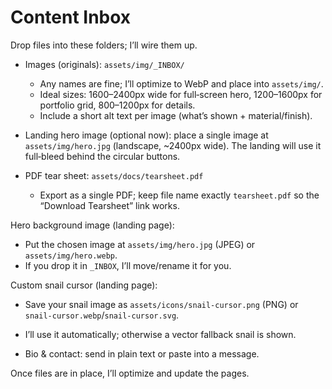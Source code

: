 # Content Inbox

Drop files into these folders; I’ll wire them up.

- Images (originals): `assets/img/_INBOX/`
  - Any names are fine; I’ll optimize to WebP and place into `assets/img/`.
  - Ideal sizes: 1600–2400px wide for full‑screen hero, 1200–1600px for portfolio grid, 800–1200px for details.
  - Include a short alt text per image (what’s shown + material/finish).

- Landing hero image (optional now): place a single image at `assets/img/hero.jpg` (landscape, ~2400px wide). The landing will use it full‑bleed behind the circular buttons.

- PDF tear sheet: `assets/docs/tearsheet.pdf`
  - Export as a single PDF; keep file name exactly `tearsheet.pdf` so the “Download Tearsheet” link works.

Hero background image (landing page):
- Put the chosen image at `assets/img/hero.jpg` (JPEG) or `assets/img/hero.webp`.
- If you drop it in `_INBOX`, I’ll move/rename it for you.

Custom snail cursor (landing page):
- Save your snail image as `assets/icons/snail-cursor.png` (PNG) or `snail-cursor.webp`/`snail-cursor.svg`.
- I’ll use it automatically; otherwise a vector fallback snail is shown.

- Bio & contact: send in plain text or paste into a message.

Once files are in place, I’ll optimize and update the pages.
